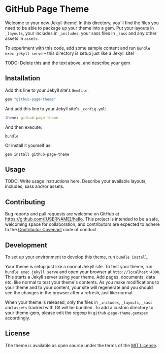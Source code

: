 # GitHub Page Theme

Welcome to your new Jekyll theme! In this directory, you'll find the files you need to be able to package up your theme
into a gem. Put your layouts in `_layouts`, your includes in `_includes`, your sass files in `_sass` and any other
assets in `assets`.

To experiment with this code, add some sample content and run `bundle exec jekyll serve` – this directory is setup just
like a Jekyll site!

TODO: Delete this and the text above, and describe your gem

## Installation

Add this line to your Jekyll site's `Gemfile`:

```ruby
gem "github-page-theme"
```

And add this line to your Jekyll site's `_config.yml`:

```yaml
theme: github-page-theme
```

And then execute:

```shell
bundle
```

Or install it yourself as:

```shell
gem install github-page-theme
```

## Usage

TODO: Write usage instructions here. Describe your available layouts, includes, sass and/or assets.

## Contributing

Bug reports and pull requests are welcome on GitHub at https://github.com/[USERNAME]/hello. This project is intended to
be a safe, welcoming space for collaboration, and contributors are expected to adhere to
the [Contributor Covenant](http://contributor-covenant.org) code of conduct.

## Development

To set up your environment to develop this theme, run `bundle install`.

Your theme is setup just like a normal Jekyll site. To test your theme, run `bundle exec jekyll serve` and open your
browser at `http://localhost:4000`. This starts a Jekyll server using your theme. Add pages, documents, data etc. like
normal to test your theme's contents. As you make modifications to your theme and to your content, your site will
regenerate and you should see the changes in the browser after a refresh, just like normal.

When your theme is released, only the files in `_includes`, `_layouts`, `_sass` and `assets` tracked with Git will be
bundled. To add a custom directory to your theme-gem, please edit the regexp in `github-page-theme.gemspec` accordingly.

## License

The theme is available as open source under the terms of the [MIT License](https://opensource.org/licenses/MIT).
